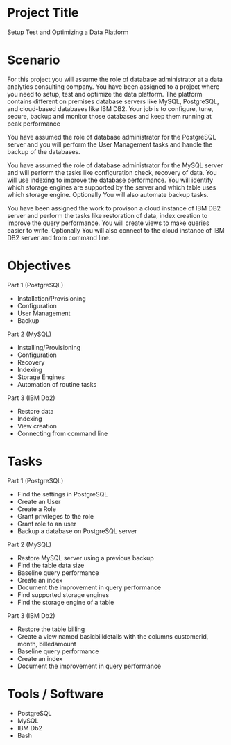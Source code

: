 # Project Title
Setup Test and Optimizing a Data Platform

# Scenario
For this project you will assume the role of database administrator at a data analytics consulting company. You have been assigned to a project where you need to setup, test and optimize the data platform. The platform contains different on premises database servers like MySQL, PostgreSQL, and cloud-based databases like IBM DB2. Your job is to configure, tune, secure, backup and monitor those databases and keep them running at peak performance

You have assumed the role of database administrator for the PostgreSQL server and you will perform the User Management tasks and handle the backup of the databases.

You have assumed the role of database administrator for the MySQL server and will perform the tasks like configuration check, recovery of data. You will use indexing to improve the database performance. You will identify which storage engines are supported by the server and which table uses which storage engine. Optionally You will also automate backup tasks.

You have been assigned the work to provison a cloud instance of IBM DB2 server and perform the tasks like restoration of data, index creation to improve the query performance. You will create views to make queries easier to write. Optionally You will also connect to the cloud instance of IBM DB2 server and from command line.

# Objectives
Part 1 (PostgreSQL)
  - Installation/Provisioning
  - Configuration
  - User Management
  - Backup

Part 2 (MySQL)
  - Installing/Provisioning
  - Configuration
  - Recovery
  - Indexing
  - Storage Engines
  - Automation of routine tasks

Part 3 (IBM Db2)
  - Restore data
  - Indexing
  - View creation
  - Connecting from command line

# Tasks
Part 1 (PostgreSQL)
  - Find the settings in PostgreSQL
  - Create an User
  - Create a Role
  - Grant privileges to the role
  - Grant role to an user
  - Backup a database on PostgreSQL server

Part 2 (MySQL)
  - Restore MySQL server using a previous backup
  - Find the table data size
  - Baseline query performance
  - Create an index
  - Document the improvement in query performance
  - Find supported storage engines
  - Find the storage engine of a table

Part 3 (IBM Db2)
  - Restore the table billing
  - Create a view named basicbilldetails with the columns customerid, month, billedamount
  - Baseline query performance
  - Create an index
  - Document the improvement in query performance

# Tools / Software
- PostgreSQL
- MySQL
- IBM Db2
- Bash

